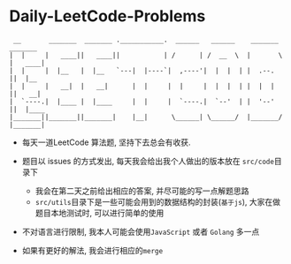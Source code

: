 # Daily-LeetCode-Problems       

```
 __       _______  _______ .___________.  ______   ______    _______   _______ 
|  |     |   ____||   ____||           | /      | /  __  \  |       \ |   ____|
|  |     |  |__   |  |__   `---|  |----`|  ,----'|  |  |  | |  .--.  ||  |__   
|  |     |   __|  |   __|      |  |     |  |     |  |  |  | |  |  |  ||   __|  
|  `----.|  |____ |  |____     |  |     |  `----.|  `--'  | |  '--'  ||  |____ 
|_______||_______||_______|    |__|      \______| \______/  |_______/ |_______|
```
                                          
* 每天一道LeetCode 算法题, 坚持下去总会有收获.

* 题目以 issues 的方式发出, 每天我会给出我个人做出的版本放在 `src/code`目录下
  + 我会在第二天之前给出相应的答案, 并尽可能的写一点解题思路
  + `src/utils`目录下是一些可能会用到的数据结构的封装(`基于js`), 大家在做题目本地测试时, 可以进行简单的使用
* 不对语言进行限制, 我本人可能会使用`JavaScript` 或者 `Golang` 多一点
* 如果有更好的解法, 我会进行相应的`merge`